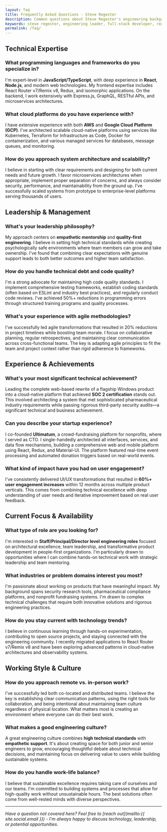 ```yaml
---
layout: faq
title: Frequently Asked Questions - Steve Regester
description: Common questions about Steve Regester's engineering background, technical expertise, leadership philosophy, and career achievements. Get answers about full-stack development, cloud architecture, team management, and more.
keywords: steve regester, engineering leader, full-stack developer, react, node.js, aws, gcp, kubernetes, engineering management, software architect, technical interview, hiring
permalink: /faq/
---
```


## Technical Expertise

### What programming languages and frameworks do you specialize in?

I'm expert-level in **JavaScript/TypeScript**, with deep experience in **React**, **Node.js**, and modern web technologies. My frontend expertise includes React Router v7/Remix v8, Redux, and isomorphic applications. On the backend, I work extensively with Express.js, GraphQL, RESTful APIs, and microservices architectures.

### What cloud platforms do you have experience with?

I have extensive experience with both **AWS** and **Google Cloud Platform (GCP)**. I've architected scalable cloud-native platforms using services like Kubernetes, Terraform for Infrastructure as Code, Docker for containerization, and various managed services for databases, message queues, and monitoring.

### How do you approach system architecture and scalability?

I believe in starting with clear requirements and designing for both current needs and future growth. I favor microservices architectures when appropriate, implement proper separation of concerns, and always consider security, performance, and maintainability from the ground up. I've successfully scaled systems from prototype to enterprise-level platforms serving thousands of users.

## Leadership & Management

### What's your leadership philosophy?

My approach centers on **empathetic mentorship** and **quality-first engineering**. I believe in setting high technical standards while creating psychologically safe environments where team members can grow and take ownership. I've found that combining clear expectations with genuine support leads to both better outcomes and higher team satisfaction.

### How do you handle technical debt and code quality?

I'm a strong advocate for maintaining high code quality standards. I implement comprehensive testing frameworks, establish coding standards (often based on ESLint and industry best practices), and regularly conduct code reviews. I've achieved 50%+ reductions in programming errors through structured training programs and quality processes.

### What's your experience with agile methodologies?

I've successfully led agile transformations that resulted in 20% reductions in project timelines while boosting team morale. I focus on collaborative planning, regular retrospectives, and maintaining clear communication across cross-functional teams. The key is adapting agile principles to fit the team and project context rather than rigid adherence to frameworks.

## Experience & Achievements

### What's your most significant technical achievement?

Leading the complete web-based rewrite of a flagship Windows product into a cloud-native platform that achieved **SOC 2 certification** stands out. This involved architecting a system that met sophisticated pharmaceutical industry requirements while passing rigorous third-party security audits—a significant technical and business achievement.

### Can you describe your startup experience?

I co-founded **Ultimatum**, a crowd-fundraising platform for nonprofits, where I served as CTO. I single-handedly architected all interfaces, services, and data flow mechanisms, building a comprehensive web and mobile platform using React, Redux, and Material-UI. The platform featured real-time event processing and automated donation triggers based on real-world events.

### What kind of impact have you had on user engagement?

I've consistently delivered UI/UX transformations that resulted in **60%+ user engagement increases** within 12 months across multiple product verticals. This comes from combining technical excellence with deep understanding of user needs and iterative improvement based on real user feedback.

## Current Focus & Availability

### What type of role are you looking for?

I'm interested in **Staff/Principal/Director level engineering roles** focused on architectural excellence, team leadership, and transformative product development in people-first organizations. I'm particularly drawn to opportunities where I can combine hands-on technical work with strategic leadership and team mentoring.

### What industries or problem domains interest you most?

I'm passionate about working on products that have meaningful impact. My background spans security research tools, pharmaceutical compliance platforms, and nonprofit fundraising systems. I'm drawn to complex technical challenges that require both innovative solutions and rigorous engineering practices.

### How do you stay current with technology trends?

I believe in continuous learning through hands-on experimentation, contributing to open source projects, and staying connected with the engineering community. I recently migrated applications to React Router v7/Remix v8 and have been exploring advanced patterns in cloud-native architectures and observability systems.

## Working Style & Culture

### How do you approach remote vs. in-person work?

I've successfully led both co-located and distributed teams. I believe the key is establishing clear communication patterns, using the right tools for collaboration, and being intentional about maintaining team culture regardless of physical location. What matters most is creating an environment where everyone can do their best work.

### What makes a good engineering culture?

A great engineering culture combines **high technical standards** with **empathetic support**. It's about creating space for both junior and senior engineers to grow, encouraging thoughtful debate about technical decisions, and maintaining focus on delivering value to users while building sustainable systems.

### How do you handle work-life balance?

I believe that sustainable excellence requires taking care of ourselves and our teams. I'm committed to building systems and processes that allow for high-quality work without unsustainable hours. The best solutions often come from well-rested minds with diverse perspectives.

---

*Have a question not covered here? Feel free to [reach out](mailto:{{ site.social.email }}) - I'm always happy to discuss technology, leadership, or potential opportunities.*
